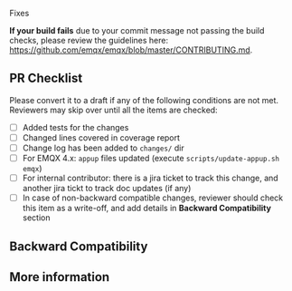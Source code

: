 <!-- Please describe the current behavior and link to a relevant issue. -->
Fixes <issue-number>

**If your build fails** due to your commit message not passing the build checks, please review the guidelines here: https://github.com/emqx/emqx/blob/master/CONTRIBUTING.md.

## PR Checklist
Please convert it to a draft if any of the following conditions are not met. Reviewers may skip over until all the items are checked:

- [ ] Added tests for the changes
- [ ] Changed lines covered in coverage report
- [ ] Change log has been added to `changes/` dir
- [ ] For EMQX 4.x: `appup` files updated (execute `scripts/update-appup.sh emqx`)
- [ ] For internal contributor: there is a jira ticket to track this change, and another jira tickt to track doc updates (if any)
- [ ] In case of non-backward compatible changes, reviewer should check this item as a write-off, and add details in **Backward Compatibility** section

## Backward Compatibility

## More information
